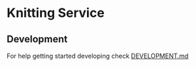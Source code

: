 # Knitting Service

## Development

For help getting started developing check [DEVELOPMENT.md](DEVELOPMENT.md)
